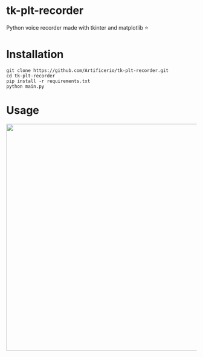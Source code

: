 # tk-plt-recorder
Python voice recorder made with tkinter and matplotlib :star:
# Installation
```
git clone https://github.com/Artificerio/tk-plt-recorder.git
cd tk-plt-recorder
pip install -r requirements.txt
python main.py
```
# Usage
<img src="https://github.com/Artificerio/tk-plt-recorder/blob/main/usage.gif" width="800" height="600" />